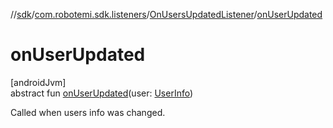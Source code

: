 //[sdk](../../../index.md)/[com.robotemi.sdk.listeners](../index.md)/[OnUsersUpdatedListener](index.md)/[onUserUpdated](on-user-updated.md)

# onUserUpdated

[androidJvm]\
abstract fun [onUserUpdated](on-user-updated.md)(user: [UserInfo](../../com.robotemi.sdk/-user-info/index.md))

Called when users info was changed.
